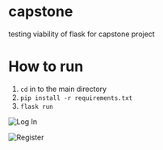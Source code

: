 # capstone
testing viability of flask for capstone project

# How to run

1. `cd` in to the main directory
2. `pip install -r requirements.txt`
3. `flask run`

![Log In](http://puu.sh/F72nr/5fa4e15d63.png)

![Register](http://puu.sh/F72nL/366efd50b7.png)
